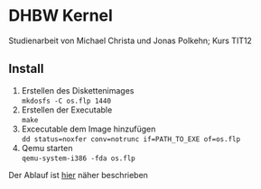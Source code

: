 DHBW Kernel
==============
Studienarbeit von Michael Christa und Jonas Polkehn; Kurs TIT12

Install
-------
1. Erstellen des Diskettenimages  
`mkdosfs -C os.flp 1440`
2. Erstellen der Executable  
`make`
3. Excecutable dem Image hinzufügen  
`dd status=noxfer conv=notrunc if=PATH_TO_EXE of=os.flp`
4. Qemu starten  
`qemu-system-i386 -fda os.flp`

Der Ablauf ist [hier](http://bumble.sourceforge.net/books/osdev/osdev-book.txt.x.html "Befehle")
näher beschrieben
